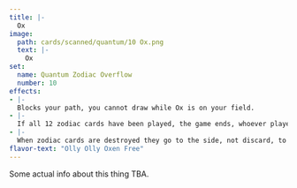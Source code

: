 ```yaml
---
title: |-
  Ox
image: 
  path: cards/scanned/quantum/10 Ox.png
  text: |-
    Ox
set:
  name: Quantum Zodiac Overflow
  number: 10
effects: 
- |-
  Blocks your path, you cannot draw while Ox is on your field.
- |-
  If all 12 zodiac cards have been played, the game ends, whoever played the most wins, 6-6 ends as a tie.
- |-
  When zodiac cards are destroyed they go to the side, not discard, to be counted at the end.
flavor-text: "Olly Olly Oxen Free"
---
```

Some actual info about this thing TBA.
